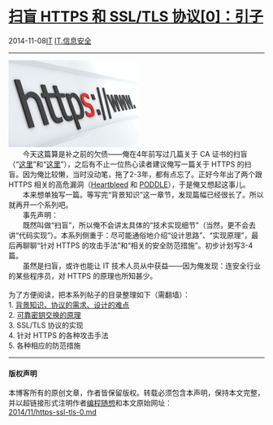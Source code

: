 <!DOCTYPE html>
<html xmlns="http://www.w3.org/1999/xhtml" xml:lang="zh-CN">
<head>
<meta http-equiv="Content-Type" content="text/html; charset=utf-8" />
<meta name="generator" content="Python script by program.think@gmail.com" />
<meta name="provider" content="program-think.blogspot.com" />
<link type="text/css" rel="stylesheet" href="../../css/program-think.css" />
<title>扫盲 HTTPS 和 SSL/TLS 协议[0]：引子 - 编程随想的博客</title>
</head>
<body>
<div id="main" style="width:100%;">
<h1><a href="../../index.md" title="回到首页">扫盲 HTTPS 和 SSL/TLS 协议[0]：引子</a></h1>
<div class="post-info"><span class="date-header">2014-11-08</span><a href="../../tags/IT.md" class="tag">IT</a> <a href="../../tags/IT.E4BFA1E681AFE5AE89E585A8.md" class="tag">IT.信息安全</a> </div>
<hr>
<div class="post">
<img src="../../images/2014/11/H_exzSD20W99qSJhGkLJFPwj3gU7VF_t9VGsbHS19Zkky6Vgrhcn8OG4c3--8-qr3DjL-H6lOQVfYcYEZ5qQp19yOycAvaL-Dnl29AqINsIhWK6ITliRP_tBL4nZ4z_Vw0IO" alt="不见图 请翻墙"><br />&#12288;&#12288;今天这篇算是补之前的欠债——俺在4年前写过几篇关于 CA 证书的扫盲（“<a href="../../2010/02/introduce-digital-certificate-and-ca.md">这里</a>”和“<a href="../../2010/02/remove-cnnic-cert.md">这里</a>”），之后有不止一位热心读者建议俺写一篇关于 HTTPS 的扫盲。因为俺比较懒，当时没动笔，拖了2-3年，都有点忘了。正好今年出了两个跟 HTTPS 相关的高危漏洞（<a href="https://en.wikipedia.org/wiki/Heartbleed" target="_blank" rel="nofollow">Heartbleed</a> 和 <a href="https://en.wikipedia.org/wiki/POODLE" target="_blank" rel="nofollow">PODDLE</a>），于是俺又想起这事儿。<br />&#12288;&#12288;本来想单独写一篇。等写完“背景知识”这一章节，发现篇幅已经很长了。所以就再开一个系列吧。<a name='more'></a><!--program-think--><br />&#12288;&#12288;事先声明：<br />&#12288;&#12288;既然叫做“扫盲”，所以俺不会讲太具体的“技术实现细节”（当然，更不会去讲“代码实现”）。本系列侧重于：尽可能通俗地介绍“设计思路”、“实现原理”，最后再聊聊“针对 HTTPS 的攻击手法”和“相关的安全防范措施”。初步计划写3-4篇。<br />&#12288;&#12288;虽然是扫盲，或许也能让 IT 技术人员从中获益——因为俺发现：连安全行业的某些程序员，对 HTTPS 的原理也所知甚少。<br /><br />为了方便阅读，把本系列帖子的目录整理如下（需翻墙）：<a name="index"> </a><br />1. <a href="../../2014/11/https-ssl-tls-1.md">背景知识、协议的需求、设计的难点</a><br />2. <a href="../../2014/11/https-ssl-tls-2.md">可靠密钥交换的原理</a><br />3. SSL/TLS 协议的实现<br />4. 针对 HTTPS 的各种攻击手法<br />5. 各种相应的防范措施<br /><div class="blogger-post-footer">
</div>
<hr>
<div class="copyright">
<h4>版权声明</h4>
本博客所有的原创文章，作者皆保留版权。转载必须包含本声明，保持本文完整，并以超链接形式注明作者<a href="mailto:program.think@gmail.com">编程随想</a>和本文原始网址：<br>
<a href="2014/11/https-ssl-tls-0.md">2014/11/https-ssl-tls-0.md</a>
</div>
</div>
</body>
</html>

